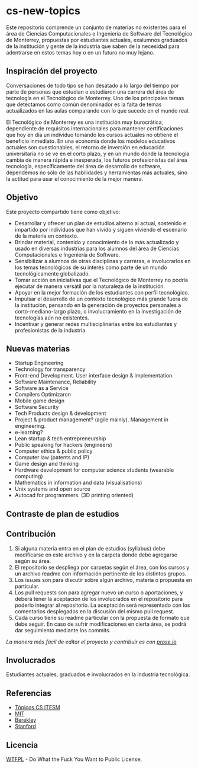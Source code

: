 cs-new-topics
=============

Este repositorio comprende un conjunto de materias no existentes para el área de Ciencias Computacionales e Ingeniería de Software del Tecnológico de Monterrey, propuestas por estudiantes actuales, exalumnos graduados de la institución y gente de  la industria que saben de la necesidad para adentrarse en estos temas hoy o en un futuro no muy lejano. 

## Inspiración del proyecto
Conversaciones de todo tipo se han desatado a lo largo del tiempo por parte de personas que estudian o estudiaron una carrera del área de tecnología en el Tecnológico de Monterrey. Uno de los principales temas que detectamos como común denominador es la falta de temas actualizados en las aulas comparando con lo que sucede en el mundo real. 

El Tecnológico de Monterrey es una institución muy burocrática, dependiente de requisitos internacionales para mantener certificaciones que hoy en día un individuo tomando los cursos actuales no obtiene el beneficio inmediato. En una economía donde los modelos educativos actuales son cuestionables, el retorno de inversión en educación universitaria no se ve en el corto plazo, y en un mundo donde la tecnología cambia de manera rápida e inesperada, los futuros profesionistas del área tecnología, específicamente del área de desarrollo de software, dependemos no sólo de las habilidades y herramientas más actuales, sino la actitud para usar el conocimiento de la mejor manera.  

## Objetivo
Este proyecto compartido tiene como objetivo:
- Desarrollar y ofrecer un plan de estudios alterno al actual, sostenido e impartido por individuos que han vivido y siguen viviendo el escenario de la materia en contexto. 
- Brindar material, contenido y conocimiento de lo más actualizado y usado en diversas industrias para los alumnos del área de Ciencias Computacionales e Ingeniería de Software.
- Sensibilizar a alumnos de otras disciplinas y carreras, e involucrarlos en los temas tecnológicos de su interés como parte de un mundo tecnológicamente globalizado. 
- Tomar acción en iniciativas que el Tecnológico de Monterrey no podría ejecutar de manera versátil por la naturaleza de la institución. 
- Apoyar en la mejor formación de los estudiantes con perfil tecnológico. 
- Impulsar el desarrollo de un contexto tecnológico más grande fuera de la institución, pensando en la generación de proyectos personales a corto-mediano-largo plazo, o involucramiento en la investigación de tecnologías aún no existentes. 
- Incentivar y generar redes multisciplinarias entre los estudiantes y profesionistas de la industria. 


## Nuevas materias
- Startup Engineering
- Technology for transparency
- Front-end Development. User interface design & implementation.
- Software Maintenance, Reliability
- Software as a Service
- Compilers Optimizaron
- Mobile game design
- Software Security
- Tech Products design & development
- Project & product management? (agile mainly). Management in engineering.
- e-learning?
- Lean startup & tech entrepreneurship
- Public speaking for hackers (engineers)
- Computer ethics & public policy
- Computer law (patents and IP)
- Game design and thinking
- Hardware development for computer science students (wearable computing)
- Mathematics in information and data (visualisations)
- Unix systems and open source
- Autocad for programmers. (3D printing oriented)

## Contraste de plan de estudios

## Contribución
1. Si alguna materia entra en el plan de estudios (syllabus) debe modificarse en este archivo y en la carpeta donde debe agregarse según su área. 
2. El repositorio se despliega por carpetas según el área, con los cursos y un archivo readme con información pertinente de los distintos grupos. 
3. Los issues son para discutir sobre algún archivo, materia o propuesta en particular.
4. Los pull requests son para agregar nuevo un curso o aportaciones, y deberá tener la aceptación de los involucrados en el repositorio para poderlo integrar al repositorio. La aceptación será representado con los comentarios desplegados en la discusión del mismo pull request. 
5. Cada curso tiene su readme particular con la propuesta de formato que debe seguir. En caso de sufrir modificaciones en cierta área, se podrá dar seguimiento mediante los commits. 

_La manera más fácil de editar el proyecto y contribuir es con [prose.io](http://prose.io/)_

## Involucrados
Estudiantes actuales, graduados e involucrados en la industria tecnológica.

## Referencias
- [Tópicos CS ITESM](http://itc.mty.itesm.mx/Inscripciones/files/TopicosITC-AD2013.pdf)
- [MIT](http://ocw.mit.edu/courses/electrical-engineering-and-computer-science/)
- [Berekley](http://www.eecs.berkeley.edu/Scheduling/CS/schedule.html)
- [Stanford](http://cs.stanford.edu/courses)

## Licencia
[WTFPL](http://www.wtfpl.net/) - Do What the Fuck You Want to Public License.